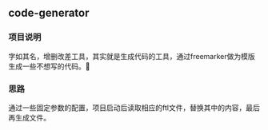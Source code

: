## code-generator

### 项目说明
字如其名，增删改差工具，其实就是生成代码的工具，通过freemarker做为模版生成一些不想写的代码。:poop: 

### 思路
通过一些固定参数的配置，项目启动后读取相应的ftl文件，替换其中的内容，最后再生成文件。 
